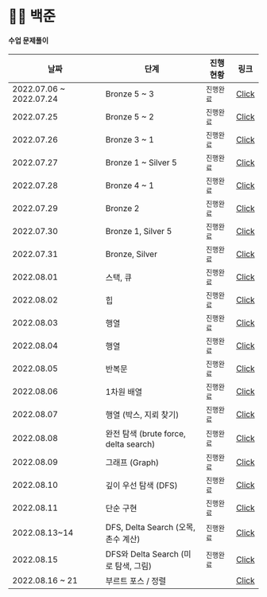# 🧑‍💻 백준

#### **수업 문제풀이**

| 날짜                    | 단계                                  | 진행 현황  | 링크                                         |
| ----------------------- | ------------------------------------- | ---------- | -------------------------------------------- |
| 2022.07.06 ~ 2022.07.24 | Bronze 5 ~ 3                          | `진행완료` | [Click](./문제풀이_날짜별/20220706_20220724) |
| 2022.07.25              | Bronze 5 ~ 2                          | `진행완료` | [Click](./문제풀이_날짜별/20220725)          |
| 2022.07.26              | Bronze 3 ~ 1                          | `진행완료` | [Click](./문제풀이_날짜별/20220726)          |
| 2022.07.27              | Bronze 1 ~ Silver 5                   | `진행완료` | [Click](./문제풀이_날짜별/2022027)           |
| 2022.07.28              | Bronze 4 ~ 1                          | `진행완료` | [Click](./문제풀이_날짜별/20220728)          |
| 2022.07.29              | Bronze 2                              | `진행완료` | [Click](./문제풀이_날짜별/20220729)          |
| 2022.07.30              | Bronze 1, Silver 5                    | `진행완료` | [Click](./문제풀이_날짜별/20220730)          |
| 2022.07.31              | Bronze, Silver                        | `진행완료` | [Click](./문제풀이_날짜별/20220731)          |
| 2022.08.01              | 스택, 큐                              | `진행완료` | [Click](./문제풀이_날짜별/20220801)          |
| 2022.08.02              | 힙                                    | `진행완료` | [Click](./문제풀이_날짜별/20220802)          |
| 2022.08.03              | 행열                                  | `진행완료` | [Click](./문제풀이_날짜별/20220803)          |
| 2022.08.04              | 행열                                  | `진행완료` | [Click](./문제풀이_날짜별/20220804)          |
| 2022.08.05              | 반복문                                | `진행완료` | [Click](./문제풀이_날짜별/20220805)          |
| 2022.08.06              | 1차원 배열                            | `진행완료` | [Click](./문제풀이_날짜별/20220806)          |
| 2022.08.07              | 행열 (박스, 지뢰 찾기)                | `진행완료` | [Click](./문제풀이_날짜별/20220807)          |
| 2022.08.08              | 완전 탐색 (brute force, delta search) | `진행완료` | [Click](./문제풀이_날짜별/20220808)          |
| 2022.08.09              | 그래프 (Graph)                        | `진행완료` | [Click](./문제풀이_날짜별/20220809)          |
| 2022.08.10              | 깊이 우선 탐색 (DFS)                  | `진행완료` | [Click](./문제풀이_날짜별/20220810)          |
| 2022.08.11              | 단순 구현                             | `진행완료` | [Click](./문제풀이_날짜별/20220811)          |
| 2022.08.13~14           | DFS, Delta Search (오목, 촌수 계산)   | `진행완료` | [Click](./문제풀이_날짜별/20220813_14)       |
| 2022.08.15              | DFS와 Delta Search (미로 탐색, 그림)  | `진행완료` | [Click](./문제풀이_날짜별/20220815)          |
| 2022.08.16 ~ 21         | 부르트 포스 / 정렬                    |            | [Click](./문제풀이_날짜별/20220816_21)       |

